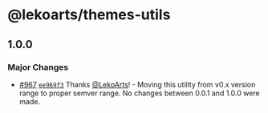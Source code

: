 # @lekoarts/themes-utils

## 1.0.0

### Major Changes

- [#967](https://github.com/LekoArts/gatsby-themes/pull/967) [`ee969f3`](https://github.com/LekoArts/gatsby-themes/commit/ee969f30037fa99232292014431854773735d0a0) Thanks [@LekoArts](https://github.com/LekoArts)! - Moving this utility from v0.x version range to proper semver range. No changes between 0.0.1 and 1.0.0 were made.
